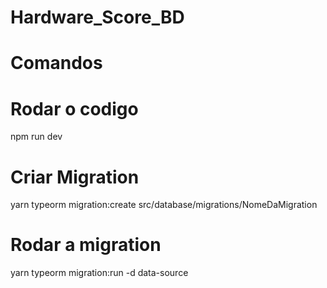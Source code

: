 # Hardware_Score_BD

# Comandos
# Rodar o codigo
npm run dev
# Criar Migration
yarn typeorm migration:create src/database/migrations/NomeDaMigration
# Rodar a migration
yarn typeorm migration:run -d data-source